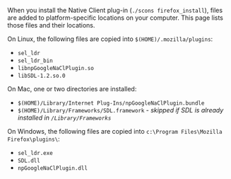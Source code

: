 When you install the Native Client plug-in (`./scons firefox_install`), files
are added to platform-specific locations on your computer. This page lists those
files and their locations.

On Linux, the following files are copied into `$(HOME)/.mozilla/plugins`:

*   `sel_ldr`
*   `sel_ldr_bin`
*   `libnpGoogleNaClPlugin.so`
*   `libSDL-1.2.so.0`

On Mac, one or two directories are installed:

*   `$(HOME)/Library/Internet Plug-Ins/npGoogleNaClPlugin.bundle`
*   `$(HOME)/Library/Frameworks/SDL.framework` - _skipped if SDL is already
    installed in `/Library/Frameworks`_

On Windows, the following files are copied into `c:\Program Files\Mozilla
Firefox\plugins\`:

*   `sel_ldr.exe`
*   `SDL.dll`
*   `npGoogleNaClPlugin.dll`
